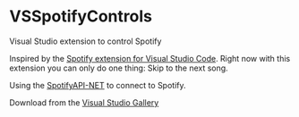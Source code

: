 # VSSpotifyControls
Visual Studio extension to control Spotify

Inspired by the [Spotify extension for Visual Studio Code](https://marketplace.visualstudio.com/items/shyykoserhiy.vscode-spotify). Right now with this extension you can only do one thing: Skip to the next song.

Using the [SpotifyAPI-NET](https://github.com/JohnnyCrazy/SpotifyAPI-NET) to connect to Spotify.

Download from the [Visual Studio Gallery](https://visualstudiogallery.msdn.microsoft.com/1a247035-7a2d-4c81-9b8d-cd70f79a77cc)


